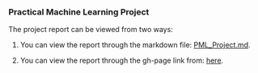 ### Practical Machine Learning Project

The project report can be viewed from two ways:

1. You can view the report through the markdown file: [PML_Project.md](https://github.com/yichenliu/PML/blob/master/PML_Project.md).

2. You can view the report through the gh-page link from: [here](http://yichenliu.github.io/PML/).